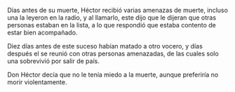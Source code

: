 Días antes de su muerte, Héctor recibió varias amenazas de muerte, incluso una la leyeron en la radio, y al llamarlo, este dijo que le dijeran que otras personas estaban en la lista, a lo que respondió que estaba contento de estar bien acompañado.

Diez días antes de este suceso habían matado a otro vocero, y días después el se reunió con otras personas amenazadas, de las cuales solo una sobrevivió por salir de país.

Don Héctor decía que no le tenía miedo a la muerte, aunque preferiría no morir violentamente.
